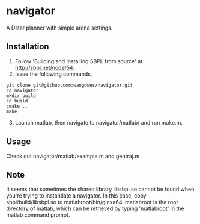 # navigator
A Dstar planner with simple arena settings.

## Installation 
1. Follow 'Building and Installing SBPL from source' at http://sbpl.net/node/54.
2. Issue the following commands, 

  ```
  git clone git@github.com:wangdwes/navigator.git
  cd navigator
  mkdir build
  cd build
  cmake ..
  make
  ```

3. Launch matlab, then navigate to navigator/matlab/ and run make.m.

## Usage
Check out navigator/matlab/example.m and gentraj.m
 
## Note
It seems that sometimes the shared library libsbpl.so cannot be found
when you're trying to instantiate a navigator. In this case, copy 
sbpl/build/libsbpl.so to matlabroot/bin/glnxa64. matlabroot is the
root directory of matlab, which can be retrieved by typing 'matlabroot' 
in the matlab command prompt. 

